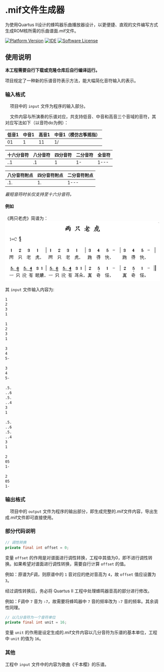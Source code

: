 # .mif文件生成器

为使用Quartus II设计的蜂鸣器乐曲播放器设计，以更便捷、直观的文件编写方式生成ROM核所需的乐曲谱面.mif文件。

[![Platform Version](https://img.shields.io/badge/Java-13.0.1-orange)](https://www.oracle.com/technetwork/java/javase/downloads/jdk13-downloads-5672538.html)
[![IDE](https://img.shields.io/badge/IDE-IntelliJ%20IDEA-red)](https://www.jetbrains.com/idea/)
[![Software License](https://img.shields.io/badge/License-MIT-brightgreen.svg)](LICENSE)

## 使用说明

**本工程需要自行下载或克隆仓库后自行编译运行。**

项目规定了一种新的乐谱音符表示方法，能大幅简化音符输入的表示。

### 输入格式

&nbsp;&nbsp;&nbsp;&nbsp;项目中的 `input` 文件为程序的输入部分。

&nbsp;&nbsp;&nbsp;&nbsp;文件内容与所演奏的乐谱对应，共支持低音、中音和高音三个音域的音符，其对应写法如下（以音符do为例）：

|低音1|中音1|高音1|中音1（模仿古筝摇指）|
|---|---|---|---|
|01|1|11|1/|

|十六分音符|八分音符|四分音符|二分音符|全音符|
|---|---|---|---|---|
|..1|.1|1|1-|1---|

|八分音符附点|四分音符附点|二分音符附点|
|---|---|---|
|.1.|1.|1---|

_最短音符时长仅支持至十六分音符。_

#### 例如
《两只老虎》简谱为：
![](images/two.jpg)

其 `input` 文件输入内容为:
    
    1
    2
    3
    1
    
    1
    2
    3
    1
    
    3
    4
    5-
    
    3
    4
    5-
    
    .5.
    ..6
    .5.
    ..4
    3
    1
    
    .5.
    ..6
    .5.
    ..4
    3
    1
    
    2
    05
    1-
    
    2
    05
    1-

### 输出格式

&nbsp;&nbsp;&nbsp;&nbsp;项目中的 `output` 文件为程序的输出部分，即生成完整的.mif文件内容，导出生成.mif文件即可直接使用。

### 部分代码说明
```java
// 调性转换
private final int offset = 0;
```
变量 `offset` 的作用是对谱面进行调性转换，工程中其值为0，即不进行调性转换。如果希望对谱面进行调性转换，需要自行计算 `offset` 的值。

例如：原谱为F调，则原谱中的 `1` 音对应的绝对音高为 `4`，故 `offset` 值应设置为 `3`。

经过调性转换后，务必将 Quartus II 工程中处理蜂鸣器音高的部分进行修改。

例如：F调中 `7` 音为 `♭7`，故需要将蜂鸣器中 `7` 音的频率改为 `♭7` 音的频率。其余调性同理。

```java
// 以几分音符为一个音符单位
private final int unit = 16;
```

变量 `unit` 的作用是设定生成的.mif文件内容以几分音符为乐谱的基本单位，工程中 `unit` 的值为 `16`。

### 其他

工程中 `input` 文件中的内容为歌曲《千本樱》的乐谱。